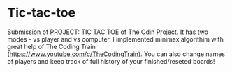 # Tic-tac-toe
Submission of PROJECT: TIC TAC TOE of The Odin Project. It has two modes - vs player and vs computer. I implemented minimax algorithim with great help of The Coding Train (https://www.youtube.com/c/TheCodingTrain). You can also change names of players and keep track of full history of your finished/reseted boards!
